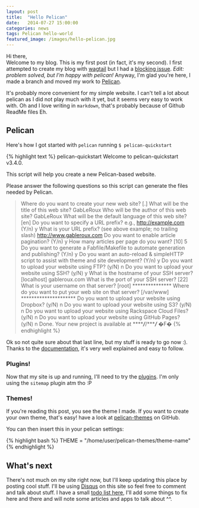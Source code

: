 ```yaml
---
layout: post
title:  "Hello Pelican"
date:   2014-07-27 15:00:00
categories: news
tags: Pelican hello-world
featured_image: /images/hello-pelican.jpg
---
```


Hi there,  
Welcome to my blog. This is my first post (in fact, it's my second). I first attempted to create my blog with [wagtail][wagtail] but I had a [blocking issue][blocking-issue]. *Edit: problem solved, but I'm happy with pelican!* Anyway, I'm glad you're here, I made a branch and moved my work to [Pelican][pelican].

<!-- more -->

It's probably more convenient for my simple website. I can't tell a lot about pelican as I did not play much with it yet, but it seems very easy to work with. Oh and I love writing in `markdown`, that's probably because of Github ReadMe files Eh.

## Pelican

Here's how I got started with `pelican` running `$ pelican-quickstart`

{% highlight text %}
pelican-quickstart
Welcome to pelican-quickstart v3.4.0.

This script will help you create a new Pelican-based website.

Please answer the following questions so this script can generate the files
needed by Pelican.

> Where do you want to create your new web site? [.]
> What will be the title of this web site? GabLeRoux
> Who will be the author of this web site? GabLeRoux
> What will be the default language of this web site? [en]
> Do you want to specify a URL prefix? e.g., http://example.com   (Y/n) y
> What is your URL prefix? (see above example; no trailing slash) http://www.gableroux.com
> Do you want to enable article pagination? (Y/n) y
> How many articles per page do you want? [10] 5
> Do you want to generate a Fabfile/Makefile to automate generation and publishing? (Y/n) y
> Do you want an auto-reload & simpleHTTP script to assist with theme and site development? (Y/n) y
> Do you want to upload your website using FTP? (y/N) n
> Do you want to upload your website using SSH? (y/N) y
> What is the hostname of your SSH server? [localhost] gableroux.com
> What is the port of your SSH server? [22]
> What is your username on that server? [root] ***************
> Where do you want to put your web site on that server? [/var/www] *********************
> Do you want to upload your website using Dropbox? (y/N) n
> Do you want to upload your website using S3? (y/N) n
> Do you want to upload your website using Rackspace Cloud Files? (y/N) n
> Do you want to upload your website using GitHub Pages? (y/N) n
Done. Your new project is available at *******/***/********/*****
�F�
{% endhighlight %}

Ok so not quite sure about that last line, but my stuff is ready to go now :). Thanks to the [documentation](http://docs.getpelican.com/en/), it's very well explained and easy to follow.

### Plugins!

Now that my site is up and running, I'll need to try the [plugins](https://github.com/getpelican/pelican-plugins). I'm only using the `sitemap` plugin atm tho :P

### Themes! 

If you're reading this post, you see the theme I made. If you want to create your own theme, that's easy! have a look at [pelican-themes](https://github.com/getpelican/pelican-themes) on GitHub.

You can then insert this in your pelican settings:

{% highlight bash %}
    THEME = "/home/user/pelican-themes/theme-name"
{% endhighlight %}

## What's next

There's not much on my site right now, but I'll keep updating this place by posting cool stuff. I'll be using [Disqus](https://disqus.com/) on this site so feel free to comment and talk about stuff. I have a small [todo list here](/todo.html), I'll add some things to fix here and there and will note some articles and apps to talk about ^^.

[wagtail]: http://wagtail.io/
[blocking-issue]: http://stackoverflow.com/questions/24976561/wagtail-pages-giving-none-url-with-live-status
[pelican]: http://blog.getpelican.com/